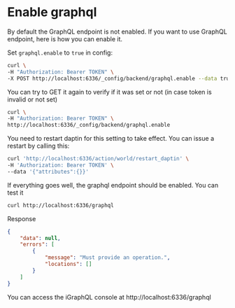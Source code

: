 # Enable graphql

By default the GraphQL endpoint is not enabled. If you want to use GraphQL endpoint, here is how you can enable it.

Set ```graphql.enable``` to ```true``` in config:

```bash
curl \
-H "Authorization: Bearer TOKEN" \
-X POST http://localhost:6336/_config/backend/graphql.enable --data true
```


You can try to GET it again to verify if it was set or not (in case token is invalid or not set)

```bash
curl \
-H "Authorization: Bearer TOKEN" \
http://localhost:6336/_config/backend/graphql.enable
```

You need to restart daptin for this setting to take effect. You can issue a restart by calling this:

```bash
curl 'http://localhost:6336/action/world/restart_daptin' \
-H 'Authorization: Bearer TOKEN' \
--data '{"attributes":{}}'
```

If everything goes well, the graphql endpoint should be enabled. You can test it

```bash
curl http://localhost:6336/graphql
```

Response

```json
{
	"data": null,
	"errors": [
		{
			"message": "Must provide an operation.",
			"locations": []
		}
	]
}
```

You can access the iGraphQL console at http://localhost:6336/graphql